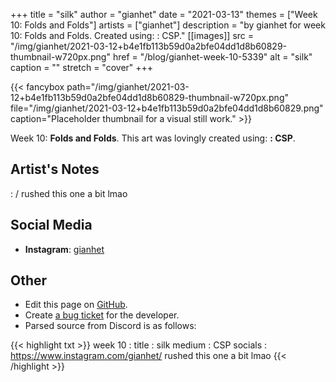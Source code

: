+++
title =       "silk"
author =      "gianhet"
date =        "2021-03-13"
themes =      ["Week 10: Folds and Folds"]
artists =     ["gianhet"]
description = "by gianhet for week 10: Folds and Folds. Created using: : CSP."
[[images]]
      src = "/img/gianhet/2021-03-12+b4e1fb113b59d0a2bfe04dd1d8b60829-thumbnail-w720px.png"
      href = "/blog/gianhet-week-10-5339"
      alt = "silk"
      caption = ""
      stretch = "cover"
+++

{{< fancybox path="/img/gianhet/2021-03-12+b4e1fb113b59d0a2bfe04dd1d8b60829-thumbnail-w720px.png" file="/img/gianhet/2021-03-12+b4e1fb113b59d0a2bfe04dd1d8b60829.png" caption="Placeholder thumbnail for a visual still work." >}}


Week 10: **Folds and Folds**. This art was lovingly created using: **: CSP**.

## Artist's Notes

: /
rushed this one a bit lmao

## Social Media

- **Instagram**: <a href='https://instagram.com/gianhet' target='_blank'>gianhet</a>

## Other

- Edit this page on [GitHub](https://github.com/teaminkling/web-refresh/edit/main/content/blog/gianhet-week-10-5339.md).
- Create [a bug ticket](https://github.com/teaminkling/web-refresh/issues/new?assignees=&labels=bug&template=problem-report.md&title=) for the developer.
- Parsed source from Discord is as follows:

{{< highlight txt >}}
week 10 : 
title : silk
medium : CSP
socials : https://www.instagram.com/gianhet/
rushed this one a bit lmao
{{< /highlight >}}